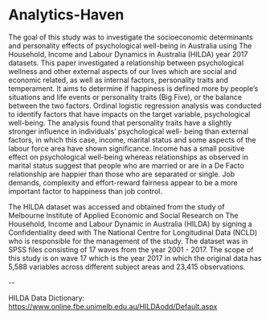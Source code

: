 # Analytics-Haven

The goal of this study was to investigate the socioeconomic determinants and personality effects of psychological well-being in Australia using The Household, Income and Labour Dynamics in Australia (HILDA) year 2017 datasets. This paper investigated a relationship between psychological wellness and other external aspects of our lives which are social and economic related, as well as internal factors, personality traits and temperament. It aims to determine if happiness is defined more by people’s situations and life events or personality traits (Big Five), or the balance between the two factors. Ordinal logistic regression analysis was conducted to identify factors that have impacts on the target variable, psychological well-being. The analysis found that personality traits have a slightly stronger influence in individuals’ psychological well- being than external factors, in which this case, income, marital status and some aspects of the labour force area have shown significance. Income has a small positive effect on psychological well-being whereas relationships as observed in marital status suggest that people who are married or are in a De Facto relationship are happier than those who are separated or single. Job demands, complexity and effort-reward fairness appear to be a more important factor to happiness than job control.


The HILDA dataset was accessed and obtained from the study of Melbourne Institute of Applied Economic and Social Research on The Household, Income and Labour Dynamic in Australia (HILDA) by signing a Confidentiality deed with The National Centre for Longitudinal Data (NCLD) who is responsible for the management of the study. The dataset was in SPSS files consisting of 17 waves from the year 2001 - 2017. The scope of this study is on wave 17 which is the year 2017 in which the original data has 5,588 variables across different subject areas and 23,415 observations.

--

HILDA Data Dictionary:
https://www.online.fbe.unimelb.edu.au/HILDAodd/Default.aspx
